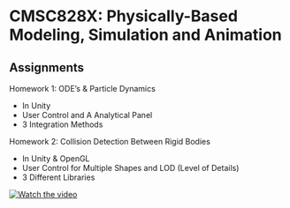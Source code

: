 # CMSC828X: Physically-Based Modeling, Simulation and Animation
## Assignments

Homework 1: ODE’s & Particle Dynamics
- In Unity
- User Control and A Analytical Panel
- 3 Integration Methods

Homework 2: Collision Detection Between Rigid Bodies
- In Unity & OpenGL
- User Control for Multiple Shapes and LOD (Level of Details)
- 3 Different Libraries

[![Watch the video](https://img.youtube.com/vi/H-dTXuRTb7c/maxresdefault.jpg)](https://youtu.be/H-dTXuRTb7c)
